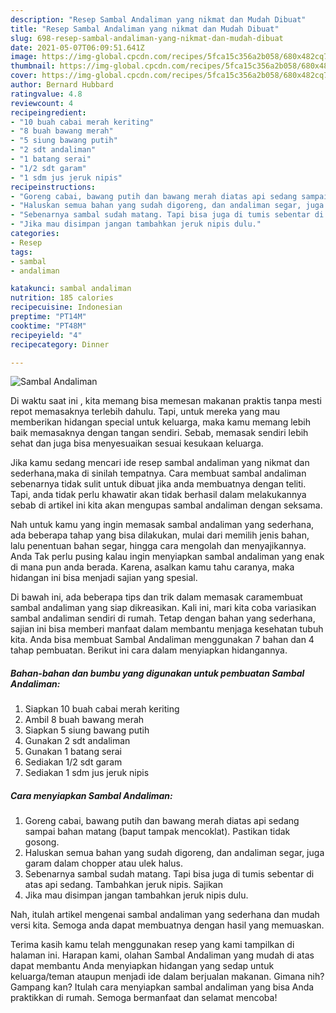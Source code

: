 ```yaml
---
description: "Resep Sambal Andaliman yang nikmat dan Mudah Dibuat"
title: "Resep Sambal Andaliman yang nikmat dan Mudah Dibuat"
slug: 698-resep-sambal-andaliman-yang-nikmat-dan-mudah-dibuat
date: 2021-05-07T06:09:51.641Z
image: https://img-global.cpcdn.com/recipes/5fca15c356a2b058/680x482cq70/sambal-andaliman-foto-resep-utama.jpg
thumbnail: https://img-global.cpcdn.com/recipes/5fca15c356a2b058/680x482cq70/sambal-andaliman-foto-resep-utama.jpg
cover: https://img-global.cpcdn.com/recipes/5fca15c356a2b058/680x482cq70/sambal-andaliman-foto-resep-utama.jpg
author: Bernard Hubbard
ratingvalue: 4.8
reviewcount: 4
recipeingredient:
- "10 buah cabai merah keriting"
- "8 buah bawang merah"
- "5 siung bawang putih"
- "2 sdt andaliman"
- "1 batang serai"
- "1/2 sdt garam"
- "1 sdm jus jeruk nipis"
recipeinstructions:
- "Goreng cabai, bawang putih dan bawang merah diatas api sedang sampai bahan matang (baput tampak mencoklat). Pastikan tidak gosong."
- "Haluskan semua bahan yang sudah digoreng, dan andaliman segar, juga garam dalam chopper atau ulek halus."
- "Sebenarnya sambal sudah matang. Tapi bisa juga di tumis sebentar di atas api sedang. Tambahkan jeruk nipis. Sajikan"
- "Jika mau disimpan jangan tambahkan jeruk nipis dulu."
categories:
- Resep
tags:
- sambal
- andaliman

katakunci: sambal andaliman 
nutrition: 185 calories
recipecuisine: Indonesian
preptime: "PT14M"
cooktime: "PT48M"
recipeyield: "4"
recipecategory: Dinner

---
```



![Sambal Andaliman](https://img-global.cpcdn.com/recipes/5fca15c356a2b058/680x482cq70/sambal-andaliman-foto-resep-utama.jpg)

Di waktu  saat ini , kita memang bisa memesan makanan praktis tanpa mesti repot memasaknya terlebih dahulu. Tapi, untuk mereka yang mau memberikan hidangan special untuk keluarga, maka kamu memang lebih baik memasaknya dengan tangan sendiri. Sebab, memasak sendiri lebih sehat dan juga bisa menyesuaikan sesuai kesukaan keluarga.

Jika kamu sedang mencari ide resep sambal andaliman yang nikmat dan sederhana,maka di sinilah tempatnya. Cara membuat sambal andaliman  sebenarnya tidak sulit untuk dibuat jika anda membuatnya dengan teliti. Tapi, anda tidak perlu khawatir akan tidak berhasil dalam melakukannya 
sebab di artikel ini kita akan mengupas sambal andaliman dengan seksama.  



Nah untuk kamu yang ingin memasak sambal andaliman yang sederhana, ada beberapa tahap yang bisa dilakukan, mulai dari memilih jenis bahan, lalu penentuan bahan segar, hingga cara mengolah dan menyajikannya. Anda Tak perlu pusing kalau ingin menyiapkan sambal andaliman yang enak di mana pun anda berada. Karena, asalkan kamu  tahu caranya, maka hidangan ini bisa menjadi sajian yang spesial.

Di bawah ini, ada beberapa tips dan trik dalam memasak caramembuat sambal andaliman yang siap dikreasikan. Kali ini, mari kita coba variasikan sambal andaliman sendiri di rumah. Tetap dengan bahan yang sederhana, sajian ini bisa memberi manfaat dalam membantu menjaga kesehatan tubuh kita. Anda bisa membuat Sambal Andaliman menggunakan 7 bahan dan 4 tahap pembuatan. Berikut ini cara dalam menyiapkan hidangannya.

<!--inarticleads1-->

##### Bahan-bahan dan bumbu yang digunakan untuk pembuatan Sambal Andaliman:

1. Siapkan 10 buah cabai merah keriting
1. Ambil 8 buah bawang merah
1. Siapkan 5 siung bawang putih
1. Gunakan 2 sdt andaliman
1. Gunakan 1 batang serai
1. Sediakan 1/2 sdt garam
1. Sediakan 1 sdm jus jeruk nipis




<!--inarticleads2-->

##### Cara menyiapkan Sambal Andaliman:

1. Goreng cabai, bawang putih dan bawang merah diatas api sedang sampai bahan matang (baput tampak mencoklat). Pastikan tidak gosong.
1. Haluskan semua bahan yang sudah digoreng, dan andaliman segar, juga garam dalam chopper atau ulek halus.
1. Sebenarnya sambal sudah matang. Tapi bisa juga di tumis sebentar di atas api sedang. Tambahkan jeruk nipis. Sajikan
1. Jika mau disimpan jangan tambahkan jeruk nipis dulu.




Nah, itulah artikel mengenai  sambal andaliman  yang sederhana dan mudah versi kita. Semoga anda dapat membuatnya dengan hasil yang memuaskan. 

Terima kasih kamu telah menggunakan resep yang kami tampilkan di halaman ini. Harapan kami, olahan  Sambal Andaliman yang mudah di atas dapat membantu Anda menyiapkan hidangan yang sedap untuk keluarga/teman ataupun menjadi ide dalam berjualan makanan. Gimana nih? Gampang kan? Itulah cara menyiapkan sambal andaliman yang bisa Anda praktikkan di rumah. Semoga bermanfaat dan selamat mencoba!

